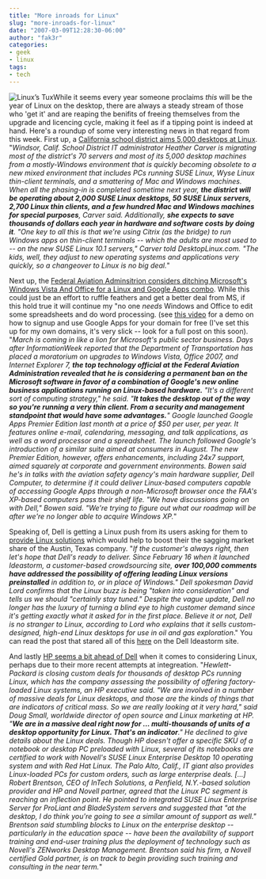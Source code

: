 ```yaml
---
title: "More inroads for Linux"
slug: "more-inroads-for-linux"
date: "2007-03-09T12:28:30-06:00"
author: "fak3r"
categories:
- geek
- linux
tags:
- tech
---
```


![Linux’s Tux](http://fak3r.com/wp-content/uploads/2007/03/linux_tux.jpg)While it seems every year someone proclaims *this* will be the year of Linux on the desktop, there are always a steady stream of those who 'get it' and are reaping the benifits of freeing themselves from the upgrade and licencing cycle, making it feel as if a tipping point is indeed at hand.  Here's a roundup of some very interesting news in that regard from this week.  First up, a [California school district aims 5,000 desktops at Linux](http://desktoplinux.com/news/NS4958455863.html). "_Windsor, Calif. School District IT administrator Heather Carver is migrating most of the district's 70 servers and most of its 5,000 desktop machines from a mostly-Windows environment that is quickly becoming obsolete to a new mixed environment that includes PCs running SUSE Linux, Wyse Linux thin-client terminals, and a smattering of Mac and Windows machines. When all the phasing-in is completed sometime next year, **the district will be operating about 2,000 SUSE Linux desktops, 50 SUSE Linux servers, 2,700 Linux thin clients, and a few hundred Mac and Windows machines for special purposes**, Carver said. Additionally, **she expects to save thousands of dollars each year in hardware and software costs by doing it**. "One key to all this is that we're using Citrix (as the bridge) to run Windows apps on thin-client terminals -- which the adults are most used to -- on the new SUSE Linux 10.1 servers," Carver told DesktopLinux.com. "The kids, well, they adjust to new operating systems and applications very quickly, so a changeover to Linux is no big deal._"

<!-- more -->
Next up, the [Federal Aviation Adminsitrion considers ditching Microsoft's Windows Vista And Office for a Linux and Google Apps combo](http://www.informationweek.com/news/showArticle.jhtml?articleID=197800480).  While this could just be an effort to ruffle feathers and get a better deal from MS, if this hold true it will continue my "no one *needs* Windows and Office to edit some spreadsheets and do word processing.  (see [this video](http://www.youtube.com/watch?v=QhLyiuDKNrU) for a demo on how to signup and use Google Apps for your domain for free (I've set this up for my own domains, it's very slick -- look for a full post on this soon).  "_March is coming in like a lion for Microsoft's public sector business. Days after InformationWeek reported that the Department of Transportation has placed a moratorium on upgrades to Windows Vista, Office 2007, and Internet Explorer 7, **the top technology official at the Federal Aviation Administration revealed that he is considering a permanent ban on the Microsoft software in favor of a combination of Google's new online business applications running on Linux-based hardware.** "It's a different sort of computing strategy," he said. "**It takes the desktop out of the way so you're running a very thin client. From a security and management standpoint that would have some advantages.**" Google launched Google Apps Premier Edition last month at a price of $50 per user, per year. It features online e-mail, calendaring, messaging, and talk applications, as well as a word processor and a spreadsheet. The launch followed Google's introduction of a similar suite aimed at consumers in August. The new Premier Edition, however, offers enhancements, including 24x7 support, aimed squarely at corporate and government environments. Bowen said he's in talks with the aviation safety agency's main hardware supplier, Dell Computer, to determine if it could deliver Linux-based computers capable of accessing Google Apps through a non-Microsoft browser once the FAA's XP-based computers pass their shelf life. "We have discussions going on with Dell," Bowen said. "We're trying to figure out what our roadmap will be after we're no longer able to acquire Windows XP._"

Speaking of, Dell is getting a Linux push from its users asking for them to [provide Linux solutions](http://www.engadget.com/2007/03/07/dell-customers-root-for-linux-option/) which would help to boost their the sagging market share of the Austin, Texas company. "_If the customer's always right, then let's hope that Dell's ready to deliver. Since February 16 when it launched Ideastorm, a customer-based crowdsourcing site, **over 100,000 comments have addressed the possibility of offering leading Linux versions preinstalled** in addition to, or in place of Windows." Dell spokesman David Lord confirms that the Linux buzz is being "taken into consideration" and tells us we should "certainly stay tuned." Despite the vague update, Dell no longer has the luxury of turning a blind eye to high customer demand since it's getting exactly what it asked for in the first place. Believe it or not, Dell is no stranger to Linux, according to Lord who explains that it sells custom-designed, high-end Linux desktops for use in oil and gas exploration_."  You can read the post that stared all of this [here](http://www.dellideastorm.com/article/show/61771) on the Dell Ideastorm site.

And lastly [HP seems a bit ahead of Dell](http://www.crn.com/hardware/197800591) when it comes to considering Linux, perhaps due to their more recent attempts at integreation.  "_Hewlett-Packard is closing custom deals for thousands of desktop PCs running Linux, which has the company assessing the possibility of offering factory-loaded Linux systems, an HP executive said. "We are involved in a number of massive deals for Linux desktops, and those are the kinds of things that are indicators of critical mass. So we are really looking at it very hard," said Doug Small, worldwide director of open source and Linux marketing at HP. "**We are in a massive deal right now for ... multi-thousands of units of a desktop opportunity for Linux. That's an indicator**." He declined to give details about the Linux deals. Though HP doesn't offer a specific SKU of a notebook or desktop PC preloaded with Linux, several of its notebooks are certified to work with Novell's SUSE Linux Enterprise Desktop 10 operating system and with Red Hat Linux. The Palo Alto, Calif., IT giant also provides Linux-loaded PCs for custom orders, such as large enterprise deals. [...] Robert Brentson, CEO of InTech Solutions, a Penfield, N.Y.-based solution provider and HP and Novell partner, agreed that the Linux PC segment is reaching an inflection point. He pointed to integrated SUSE Linux Enterprise Server for ProLiant and BladeSystem servers and suggested that "at the desktop, I do think you're going to see a similar amount of support as well." Brentson said stumbling blocks to Linux on the enterprise desktop -- particularly in the education space -- have been the availability of support training and end-user training plus the deployment of technology such as Novell's ZENworks Desktop Management. Brentson said his firm, a Novell certified Gold partner, is on track to begin providing such training and consulting in the near term._"

